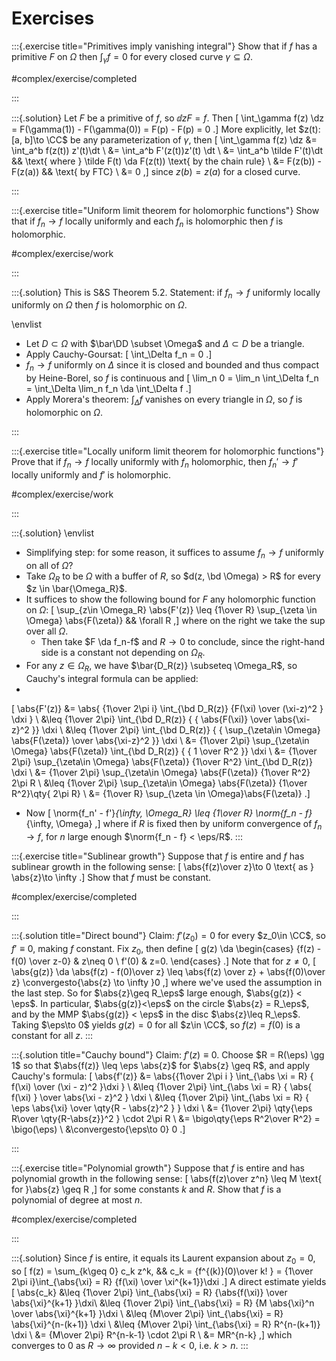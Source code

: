 # Exercises

:::{.exercise title="Primitives imply vanishing integral"}
Show that if $f$ has a primitive $F$ on $\Omega$ then $\displaystyle\int_\gamma f = 0$ for every closed curve $\gamma \subseteq \Omega$.

#complex/exercise/completed

:::

:::{.solution}
Let $F$ be a primitive of $f$, so $\dd{}{z}F = f$.
Then
\[
\int_\gamma f(z) \dz = F(\gamma(1)) - F(\gamma(0)) = F(p) - F(p) = 0
.\]
More explicitly, let $z(t): [a, b]\to \CC$ be any parameterization of $\gamma$, then
\[
\int_\gamma f(z) \dz 
&= \int_a^b f(z(t)) z'(t)\dt \\
&= \int_a^b F'(z(t))z'(t) \dt \\
&= \int_a^b \tilde F'(t)\dt && \text{ where } \tilde F(t) \da F(z(t)) \text{ by the chain rule} \\
&= F(z(b)) - F(z(a)) && \text{ by FTC} \\
&= 0
,\]
since $z(b) = z(a)$ for a closed curve.


:::

:::{.exercise title="Uniform limit theorem for holomorphic functions"}
Show that if $f_n\to f$ locally uniformly and each $f_n$ is holomorphic then $f$ is holomorphic.

#complex/exercise/work

:::

:::{.solution}
This is S&S Theorem 5.2.
Statement: if $f_n\to f$ uniformly locally uniformly on $\Omega$ then $f$ is holomorphic on $\Omega$.

\envlist

- Let $D \subset \Omega$ with $\bar\DD \subset \Omega$ and $\Delta \subset D$ be a triangle.
- Apply Cauchy-Goursat: 
\[
\int_\Delta f_n = 0
.\]
- $f_n\to f$ uniformly on $\Delta$ since it is closed and bounded and thus compact by Heine-Borel, so $f$ is continuous and
\[
\lim_n 0 = \lim_n \int_\Delta f_n = \int_\Delta \lim_n f_n \da \int_\Delta f
.\]
- Apply Morera's theorem: $\displaystyle\int_\Delta f$ vanishes on every triangle in $\Omega$, so $f$ is holomorphic on $\Omega$.

:::

:::{.exercise title="Locally uniform limit theorem for holomorphic functions"}
Prove that if $f_n\to f$ locally uniformly with $f_n$ holomorphic, then $f_n'\to f'$ locally uniformly and $f'$ is holomorphic.

#complex/exercise/work

:::

:::{.solution}
\envlist

- Simplifying step: for some reason, it suffices to assume $f_n\to f$ uniformly on all of $\Omega$?
- Take $\Omega_R$ to be $\Omega$ with a buffer of $R$, so $d(z, \bd \Omega) > R$ for every $z \in \bar{\Omega_R}$.
- It suffices to show the following bound for $F$ any holomorphic function on $\Omega$:
\[
\sup_{z\in \Omega_R} \abs{F'(z)} \leq {1\over R} \sup_{\zeta \in \Omega} \abs{F(\zeta)} && \forall R
,\]
where on the right we take the sup over all $\Omega$.
  - Then take $F \da f_n-f$ and $R\to 0$ to conclude, since the right-hand side is a constant not depending on $\Omega_R$.
- For any $z\in \Omega_R$, we have $\bar{D_R(z)} \subseteq \Omega_R$, so Cauchy's integral formula can be applied:
-
\[
\abs{F'(z)} 
&= \abs{ {1\over 2\pi i} \int_{\bd D_R(z)} {F(\xi) \over (\xi-z)^2 } \dxi  } \\
&\leq {1\over 2\pi} \int_{\bd D_R(z)} { { \abs{F(\xi)} \over \abs{\xi-z}^2 }} \dxi   \\
&\leq {1\over 2\pi} \int_{\bd D_R(z)} { { \sup_{\zeta\in \Omega} \abs{F(\zeta)} \over \abs{\xi-z}^2 }} \dxi   \\
&= {1\over 2\pi} \sup_{\zeta\in \Omega} \abs{F(\zeta)}  \int_{\bd D_R(z)} { { 1 \over R^2 }} \dxi   \\
&= {1\over 2\pi} \sup_{\zeta\in \Omega} \abs{F(\zeta)}  {1\over R^2} \int_{\bd D_R(z)} \dxi   \\
&= {1\over 2\pi} \sup_{\zeta\in \Omega} \abs{F(\zeta)}  {1\over R^2} 2\pi R   \\
&\leq {1\over 2\pi} \sup_{\zeta\in \Omega} \abs{F(\zeta)}  {1\over R^2}\qty{ 2\pi R}   \\
&= {1\over R} \sup_{\zeta \in \Omega}\abs{F(\zeta)}
.\]

- Now
\[
\norm{f_n' - f'}_{\infty, \Omega_R} \leq {1\over R} \norm{f_n - f}_{\infty, \Omega}
,\]
where if $R$ is fixed then by uniform convergence of $f_n\to f$, for $n$ large enough $\norm{f_n - f} < \eps/R$.
:::

:::{.exercise title="Sublinear growth"}
Suppose that $f$ is entire and $f$ has sublinear growth in the following sense:
\[
\abs{f(z)\over z}\to 0
\text{ as } \abs{z}\to \infty
.\]
Show that $f$ must be constant.

#complex/exercise/completed

:::

:::{.solution title="Direct bound"}
Claim: $f'(z_0) = 0$ for every $z_0\in \CC$, so $f'\equiv 0$, making $f$ constant.
Fix $z_0$, then define
\[
g(z) \da 
\begin{cases}
{f(z) - f(0) \over z-0} & z\neq 0 
\\
f'(0) & z=0.
\end{cases}
.\]
Note that for $z\neq 0$,
\[
\abs{g(z)} \da \abs{f(z) - f(0)\over z} \leq \abs{f(z) \over z} + \abs{f(0)\over z} \convergesto{\abs{z} \to \infty }0
,\]
where we've used the assumption in the last step.
So for $\abs{z}\geq R_\eps$ large enough, $\abs{g(z)} < \eps$.
In particular, $\abs{g(z)}<\eps$ on the circle $\abs{z} = R_\eps$, and by the MMP $\abs{g(z)} < \eps$ in the disc $\abs{z}\leq R_\eps$.
Taking $\eps\to 0$ yields $g(z) = 0$ for all $z\in \CC$, so $f(z) = f(0)$ is a constant for all $z$.
:::

:::{.solution title="Cauchy bound"}
Claim: $f'(z) \equiv 0$.
Choose $R = R(\eps) \gg 1$ so that $\abs{f(z)} \leq \eps \abs{z}$ for $\abs{z} \geq R$, and apply Cauchy's formula:
\[
\abs{f'(z)} 
&= \abs{{1\over 2\pi i } \int_{\abs \xi = R} { f(\xi) \over (\xi - z)^2 }\dxi  } \\
&\leq {1\over 2\pi} \int_{\abs \xi = R} { \abs{ f(\xi) } \over \abs{\xi - z}^2 } \dxi  \\
&\leq {1\over 2\pi} \int_{\abs \xi = R} { \eps \abs{\xi} \over \qty{R - \abs{z}^2 } } \dxi  \\
&= {1\over 2\pi} \qty{\eps R\over \qty{R-\abs{z}}^2 } \cdot 2\pi R \\
&= \bigo\qty{\eps R^2\over R^2} = \bigo(\eps) \\
&\convergesto{\eps\to 0} 0
.\]

:::

:::{.exercise title="Polynomial growth"}
Suppose that $f$ is entire and has polynomial growth in the following sense:
\[
\abs{f(z)\over z^n} \leq M \text{ for }\abs{z} \geq R
,\]
for some constants $k$ and $R$.
Show that $f$ is a polynomial of degree at most $n$.

#complex/exercise/completed

:::

:::{.solution}
Since $f$ is entire, it equals its Laurent expansion about $z_0 = 0$, so
\[
f(z) = \sum_{k\geq 0} c_k z^k, && c_k = {f^{(k)}(0)\over k! } = {1\over 2\pi i}\int_{\abs{\xi} = R} {f(\xi) \over \xi^{k+1}}\dxi
.\]
A direct estimate yields
\[
\abs{c_k} 
&\leq {1\over 2\pi} \int_{\abs{\xi} = R} {\abs{f(\xi)} \over \abs{\xi}^{k+1} }\dxi\\
&\leq {1\over 2\pi} \int_{\abs{\xi} = R} {M \abs{\xi}^n \over \abs{\xi}^{k+1} }\dxi \\
&\leq {M\over 2\pi} \int_{\abs{\xi} = R} \abs{\xi}^{n-(k+1)} \dxi \\
&\leq {M\over 2\pi} \int_{\abs{\xi} = R} R^{n-(k+1)} \dxi \\
&= {M\over 2\pi} R^{n-k-1} \cdot 2\pi R \\
&= MR^{n-k}
,\]
which converges to $0$ as $R\to \infty$ provided $n-k<0$, i.e. $k>n$.
:::

